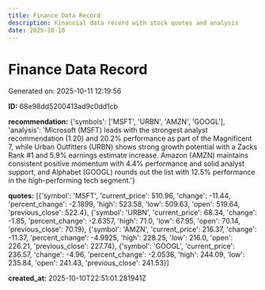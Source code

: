 ```yaml
---
title: Finance Data Record
description: Financial data record with stock quotes and analysis
date: 2025-10-10
---
```


# Finance Data Record

Generated on: 2025-10-11 12:19:56

**ID:** 68e98dd5200413ad9c0dd1cb

**recommendation:** {'symbols': ['MSFT', 'URBN', 'AMZN', 'GOOGL'], 'analysis': 'Microsoft (MSFT) leads with the strongest analyst recommendation (1.20) and 20.2% performance as part of the Magnificent 7, while Urban Outfitters (URBN) shows strong growth potential with a Zacks Rank #1 and 5.9% earnings estimate increase. Amazon (AMZN) maintains consistent positive momentum with 4.4% performance and solid analyst support, and Alphabet (GOOGL) rounds out the list with 12.5% performance in the high-performing tech segment.'}

**quotes:** [{'symbol': 'MSFT', 'current_price': 510.96, 'change': -11.44, 'percent_change': -2.1899, 'high': 523.58, 'low': 509.63, 'open': 519.64, 'previous_close': 522.4}, {'symbol': 'URBN', 'current_price': 68.34, 'change': -1.85, 'percent_change': -2.6357, 'high': 71.0, 'low': 67.95, 'open': 70.14, 'previous_close': 70.19}, {'symbol': 'AMZN', 'current_price': 216.37, 'change': -11.37, 'percent_change': -4.9925, 'high': 228.25, 'low': 216.0, 'open': 226.21, 'previous_close': 227.74}, {'symbol': 'GOOGL', 'current_price': 236.57, 'change': -4.96, 'percent_change': -2.0536, 'high': 244.09, 'low': 235.84, 'open': 241.43, 'previous_close': 241.53}]

**created_at:** 2025-10-10T22:51:01.281941Z

